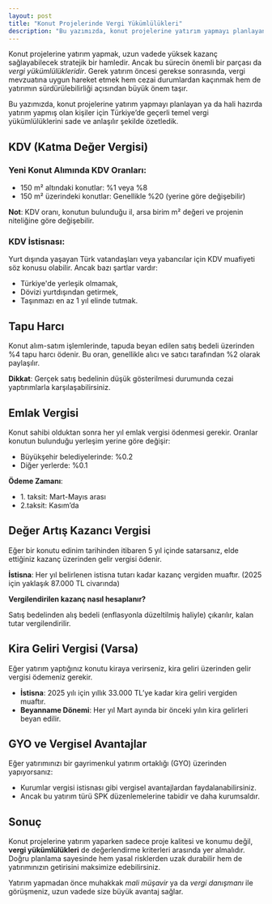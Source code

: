 ```yaml
---
layout: post
title: "Konut Projelerinde Vergi Yükümlülükleri"
description: "Bu yazımızda, konut projelerine yatırım yapmayı planlayan ya da yatırım yapmış olan kişiler için Türkiye’de geçerli temel vergi yükümlülüklerini sade ve anlaşılır şekilde özetledik."
---
```


Konut projelerine yatırım yapmak, uzun vadede yüksek kazanç sağlayabilecek stratejik bir hamledir. Ancak bu sürecin önemli bir parçası da *vergi yükümlülükleridir*. Gerek yatırım öncesi gerekse sonrasında, vergi mevzuatına uygun hareket etmek hem cezai durumlardan kaçınmak hem de yatırımın sürdürülebilirliği açısından büyük önem taşır.

Bu yazımızda, konut projelerine yatırım yapmayı planlayan ya da hali hazırda yatırım yapmış olan kişiler için Türkiye’de geçerli temel vergi yükümlülüklerini sade ve anlaşılır şekilde özetledik.

## KDV (Katma Değer Vergisi)

### Yeni Konut Alımında KDV Oranları:

- 150 m² altındaki konutlar: %1 veya %8
- 150 m² üzerindeki konutlar: Genellikle %20 (yerine göre değişebilir)

**Not**: KDV oranı, konutun bulunduğu il, arsa birim m² değeri ve projenin niteliğine göre değişebilir.

### KDV İstisnası:

Yurt dışında yaşayan Türk vatandaşları veya yabancılar için KDV muafiyeti söz konusu olabilir. Ancak bazı şartlar vardır:

- Türkiye'de yerleşik olmamak,
- Dövizi yurtdışından getirmek,
- Taşınmazı en az 1 yıl elinde tutmak.

## Tapu Harcı

Konut alım-satım işlemlerinde, tapuda beyan edilen satış bedeli üzerinden %4 tapu harcı ödenir. Bu oran, genellikle alıcı ve satıcı tarafından %2 olarak paylaşılır.

**Dikkat**: Gerçek satış bedelinin düşük gösterilmesi durumunda cezai yaptırımlarla karşılaşabilirsiniz.

## Emlak Vergisi

Konut sahibi olduktan sonra her yıl emlak vergisi ödenmesi gerekir. Oranlar konutun bulunduğu yerleşim yerine göre değişir:

- Büyükşehir belediyelerinde: %0.2
- Diğer yerlerde: %0.1

**Ödeme Zamanı**:

- 1\. taksit: Mart-Mayıs arası
- 2\.taksit: Kasım’da

## Değer Artış Kazancı Vergisi

Eğer bir konutu edinim tarihinden itibaren 5 yıl içinde satarsanız, elde ettiğiniz kazanç üzerinden gelir vergisi ödenir.

**İstisna**: Her yıl belirlenen istisna tutarı kadar kazanç vergiden muaftır. (2025 için yaklaşık 87.000 TL civarında)

**Vergilendirilen kazanç nasıl hesaplanır?**

Satış bedelinden alış bedeli (enflasyonla düzeltilmiş haliyle) çıkarılır, kalan tutar vergilendirilir.

## Kira Geliri Vergisi (Varsa)

Eğer yatırım yaptığınız konutu kiraya verirseniz, kira geliri üzerinden gelir vergisi ödemeniz gerekir.

- **İstisna**: 2025 yılı için yıllık 33.000 TL’ye kadar kira geliri vergiden muaftır.
- **Beyanname Dönemi**: Her yıl Mart ayında bir önceki yılın kira gelirleri beyan edilir.

## GYO ve Vergisel Avantajlar

Eğer yatırımınızı bir gayrimenkul yatırım ortaklığı (GYO) üzerinden yapıyorsanız:

- Kurumlar vergisi istisnası gibi vergisel avantajlardan faydalanabilirsiniz.
- Ancak bu yatırım türü SPK düzenlemelerine tabidir ve daha kurumsaldır.

## Sonuç

Konut projelerine yatırım yaparken sadece proje kalitesi ve konumu değil, **vergi yükümlülükleri** de değerlendirme kriterleri arasında yer almalıdır. Doğru planlama sayesinde hem yasal risklerden uzak durabilir hem de yatırımınızın getirisini maksimize edebilirsiniz.

Yatırım yapmadan önce muhakkak *mali müşavir* ya da *vergi danışmanı* ile görüşmeniz, uzun vadede size büyük avantaj sağlar.